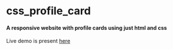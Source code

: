 # css_profile_card

#### A responsive website with profile cards using just html and css

Live demo is present [here](https://just2deep.github.io/css_profile_card/)
